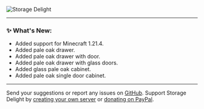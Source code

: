 ![Storage Delight](https://cdn.modrinth.com/data/LTTvOp5L/images/2b37126dcef53cff8488de1a496c013b90103075.png)

***

### ✨ What's New:

- Added support for Minecraft 1.21.4.
- Added pale oak drawer.
- Added pale oak drawer with door.
- Added pale oak drawer with glass doors.
- Added glass pale oak cabinet.
- Added pale oak single door cabinet.

***

Send your suggestions or report any issues on [GitHub](https://github.com/axperty/storagedelight/issues/new). Support Storage Delight by [creating your own server](https://url-shortener.curseforge.com/p5i2k) or [donating on PayPal](https://paypal.me/kevgelhorn). 